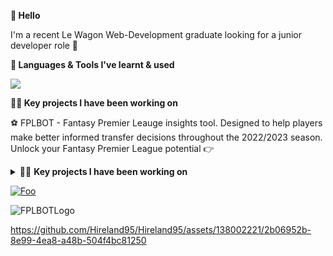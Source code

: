 **👋 Hello**

I'm a recent Le Wagon Web-Development graduate looking for a junior developer role 🚀

**🧰 Languages & Tools I've learnt & used** 

<p align="left">
  <a href="https://skillicons.dev">
    <img src="https://skillicons.dev/icons?i=js,html,css,ruby,rails,figma,heroku,bootstrap,git,github,react" />
  </a>
</p>

 **👨‍💻 Key projects I have been working on**

⚽️ FPLBOT - Fantasy Premier Leauge insights tool. Designed to help players make better informed transfer decisions throughout the 2022/2023 season. 
   Unlock your Fantasy Premier League potential 👉 
 

</details>

<details>
<summary> 👨‍💻 <strong>Key projects I have been working on</strong>  </summary>
<br>
  ⚽️ FPLBOT - Fantasy Premier Leauge insights tool. Designed to help players make better informed transfer decision throughout the 2022/2023 season.
 

</details>


<a href="http://google.com.au/" rel="some text">![Foo](http://www.google.com.au/images/nav_logo7.png)</a>



![FPLBOTLogo](https://github.com/Hireland95/Hireland95/assets/138002221/23dd1546-c461-43c4-8f9e-f84b0363150e)

 https://github.com/Hireland95/Hireland95/assets/138002221/2b06952b-8e99-4ea8-a48b-504f4bc81250

